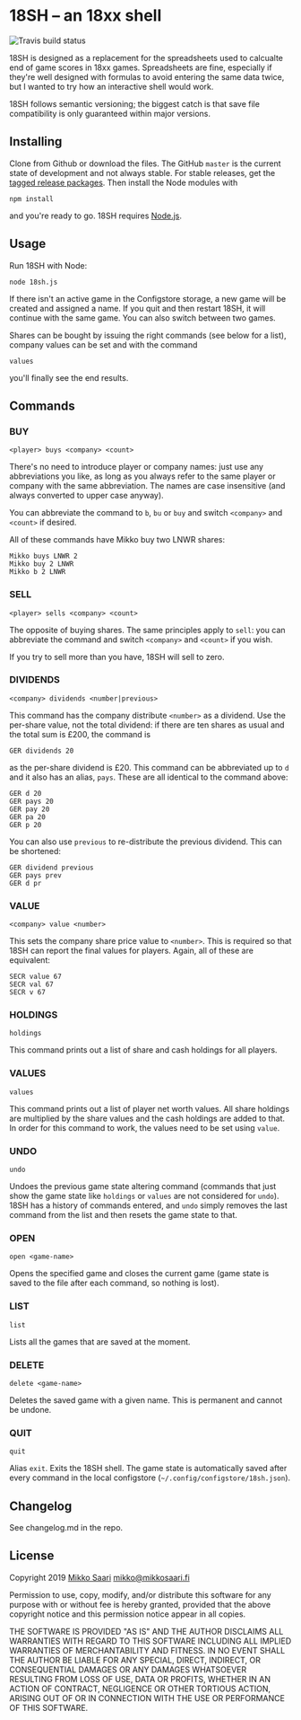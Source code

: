# 18SH – an 18xx shell

![Travis build status](https://img.shields.io/travis/msaari/18sh.svg?style=flat-square)

18SH is designed as a replacement for the spreadsheets used to calcualte end of
game scores in 18xx games. Spreadsheets are fine, especially if they're well
designed with formulas to avoid entering the same data twice, but I wanted to
try how an interactive shell would work.

18SH follows semantic versioning; the biggest catch is that save file
compatibility is only guaranteed within major versions.

## Installing

Clone from Github or download the files. The GitHub `master` is the current
state of development and not always stable. For stable releases, get the
[tagged release packages](https://github.com/msaari/18sh/releases). Then
install the Node modules with

	npm install

and you're ready to go. 18SH requires [Node.js](https://nodejs.org/en/download/).

## Usage

Run 18SH with Node:

	node 18sh.js

If there isn't an active game in the Configstore storage, a new game will be
created and assigned a name. If you quit and then restart 18SH, it will
continue with the same game. You can also switch between two games.

Shares can be bought by issuing the right commands (see below for a list),
company values can be set and with the command

	values

you'll finally see the end results.

## Commands

### BUY
	<player> buys <company> <count>

There's no need to introduce player or company names: just use any
abbreviations you like, as long as you always refer to the same player or
company with the same abbreviation. The names are case insensitive (and always
converted to upper case anyway).

You can abbreviate the command to `b`, `bu` or `buy` and switch `<company>`
and `<count>` if desired.

All of these commands have Mikko buy two LNWR shares:

	Mikko buys LNWR 2
	Mikko buy 2 LNWR
	Mikko b 2 LNWR

### SELL
	<player> sells <company> <count>

The opposite of buying shares. The same principles apply to `sell`: you can
abbreviate the command and switch `<company>` and `<count>` if you wish.

If you try to sell more than you have, 18SH will sell to zero.

### DIVIDENDS
	<company> dividends <number|previous>

This command has the company distribute `<number>` as a dividend. Use the
per-share value, not the total dividend: if there are ten shares as usual and
the total sum is £200, the command is

	GER dividends 20

as the per-share dividend is £20. This command can be abbreviated up to `d`
and it also has an alias, `pays`. These are all identical to the command above:

	GER d 20
	GER pays 20
	GER pay 20
	GER pa 20
	GER p 20

You can also use `previous` to re-distribute the previous dividend. This can be
shortened:

	GER dividend previous
	GER pays prev
	GER d pr

### VALUE
	<company> value <number>

This sets the company share price value to `<number>`. This is required so that
18SH can report the final values for players. Again, all of these are
equivalent:

	SECR value 67
	SECR val 67
	SECR v 67

### HOLDINGS
	holdings

This command prints out a list of share and cash holdings for all players.

### VALUES
	values

This command prints out a list of player net worth values. All share holdings
are multiplied by the share values and the cash holdings are added to that. In
order for this command to work, the values need to be set using `value`.

### UNDO
	undo

Undoes the previous game state altering command (commands that just show the
game state like `holdings` or `values` are not considered for `undo`). 18SH has
a history of commands entered, and `undo` simply removes the last command from
the list and then resets the game state to that.

### OPEN
	open <game-name>

Opens the specified game and closes the current game (game state is saved to
the file after each command, so nothing is lost).

### LIST
	list

Lists all the games that are saved at the moment.

### DELETE
	delete <game-name>

Deletes the saved game with a given name. This is permanent and cannot be
undone.

### QUIT
	quit

Alias `exit`. Exits the 18SH shell. The game state is automatically saved after
every command in the local configstore (`~/.config/configstore/18sh.json`).

## Changelog

See changelog.md in the repo.

## License

Copyright 2019 [Mikko Saari](https://github.com/msaari/) mikko@mikkosaari.fi

Permission to use, copy, modify, and/or distribute this software for any
purpose with or without fee is hereby granted, provided that the above
copyright notice and this permission notice appear in all copies.

THE SOFTWARE IS PROVIDED "AS IS" AND THE AUTHOR DISCLAIMS ALL WARRANTIES WITH
REGARD TO THIS SOFTWARE INCLUDING ALL IMPLIED WARRANTIES OF MERCHANTABILITY AND
FITNESS. IN NO EVENT SHALL THE AUTHOR BE LIABLE FOR ANY SPECIAL, DIRECT,
INDIRECT, OR CONSEQUENTIAL DAMAGES OR ANY DAMAGES WHATSOEVER RESULTING FROM
LOSS OF USE, DATA OR PROFITS, WHETHER IN AN ACTION OF CONTRACT, NEGLIGENCE OR
OTHER TORTIOUS ACTION, ARISING OUT OF OR IN CONNECTION WITH THE USE OR
PERFORMANCE OF THIS SOFTWARE.